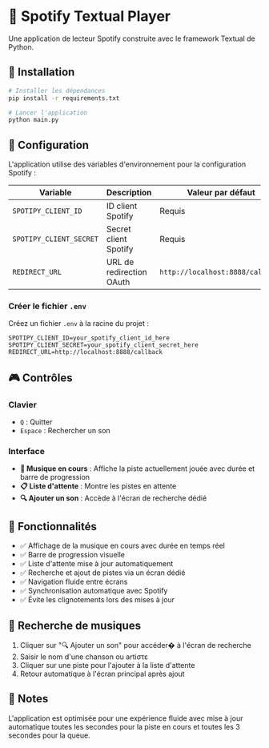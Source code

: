 # 🎵 Spotify Textual Player

Une application de lecteur Spotify construite avec le framework Textual de Python.

## 🚀 Installation

```bash
# Installer les dépendances
pip install -r requirements.txt

# Lancer l'application
python main.py
```

## 📁 Configuration

L'application utilise des variables d'environnement pour la configuration Spotify :

| Variable | Description | Valeur par défaut |
|----------|-------------|------------------|
| `SPOTIPY_CLIENT_ID` | ID client Spotify | Requis |
| `SPOTIPY_CLIENT_SECRET` | Secret client Spotify | Requis |
| `REDIRECT_URL` | URL de redirection OAuth | `http://localhost:8888/callback` |

### Créer le fichier `.env`

Créez un fichier `.env` à la racine du projet :

```env
SPOTIPY_CLIENT_ID=your_spotify_client_id_here
SPOTIPY_CLIENT_SECRET=your_spotify_client_secret_here
REDIRECT_URL=http://localhost:8888/callback
```

## 🎮 Contrôles

### Clavier
- `Q` : Quitter
- `Espace` : Rechercher un son

### Interface
- **🎵 Musique en cours** : Affiche la piste actuellement jouée avec durée et barre de progression
- **📋 Liste d'attente** : Montre les pistes en attente
- **🔍 Ajouter un son** : Accède à l'écran de recherche dédié

## 🔧 Fonctionnalités

- ✅ Affichage de la musique en cours avec durée en temps réel
- ✅ Barre de progression visuelle
- ✅ Liste d'attente mise à jour automatiquement
- ✅ Recherche et ajout de pistes via un écran dédié
- ✅ Navigation fluide entre écrans
- ✅ Synchronisation automatique avec Spotify
- ✅ Évite les clignotements lors des mises à jour

## 🎵 Recherche de musiques

1. Cliquer sur "🔍 Ajouter un son" pour accéder� à l'écran de recherche
2. Saisir le nom d'une chanson ou artiστε 
3. Cliquer sur une piste pour l'ajouter à la liste d'attente
4. Retour automatique à l'écran principal après ajout

## 📝 Notes

L'application est optimisée pour une expérience fluide avec mise à jour automatique toutes les secondes pour la piste en cours et toutes les 3 secondes pour la queue.